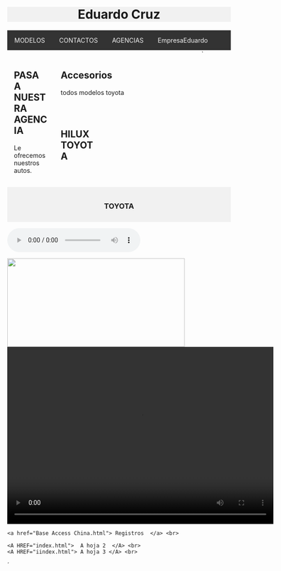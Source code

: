 <!DOCTYPE html>
<html lang="en">
<head>
  <meta charset="UTF-8" />
  <meta name="viewport" content="width=device-width, initial-scale=1.0" />
  <title>TOYOTA</title>
  <style>
    body {
      margin: 0;
    }
    .header {
      padding: 5,0px;
      background-color: #f1f1f1;
      text-align: center;
    }
    /* estilo parar la base del menu */
    .topnav {
      overflow: hidden;
      background-color: #333;
    }
    /* Enlaces del menu */
    .topnav a {
      float: left;
      display: block;
      color: #F2F2F2;
      text-align: center;
      padding: 14px 16px;
      text-decoration: none;
    }
    /* Animacion para el menu */
    .topnav a:hover {
      background-color: #ddd;
      color: Red
    }
    /* Estilo para columnas */
    .row__column {
      float: left;
      padding: 15px;
    }
    .row__column.side {
      width: 15%;
    }
    .row__column.middle {
      width: 60%;
    }
    /* Contenido deje de ser flotante */
    .row::after {
      content: "";
      display: table;
      clear: both;
    }
    /* Plantilla responsiva */
    @media screen and (max-width: 600px) {
      .row__column {
        width: 100%;
      }
    }
    /* Pie de pagina */
    .footer {
      background-color: #f1f1f1;
      padding: 10px;
      text-align: center;
	  
    }
	
	<link rel="stylesheet" type="text/css" href="css/estilo.css" /> 
	
  </style>
</head>
<body>
  <!-- Definimos el area del encabezado -->
  <div class="header">
      <h1>Eduardo Cruz</h1>
  </div>
  <!-- Crear el menu -->
  <div class="topnav">
    <a href="https://www.mined.gob.sv/" >MODELOS</a>
	        <!--p align="rigth">MINED -->
    <a href="#">CONTACTOS</a>
    <a href="#">AGENCIAS</a>
	<a href="https://www.nintendo.com/us/">EmpresaEduardo</a>
    <a href=""></a>
  </div>
  <!-- cuerpo de la pagina -->
  <div class="row">`
    <div class="row__column side">
      <h2>PASA A NUESTRA AGENCIA</h2>
      <p> Le ofrecemos nuestros autos.</p>
    </div>
    <div class="row__column middle">
      <h2>Accesorios</h2>
      <p>todos modelos toyota</p>
    </div>
    <div class="row__column side">
      <h2>HILUX TOYOTA</h2>
      <p></p>
    </div>
  </div>
  <!-- inicio del piede de pagina -->
  <div class="footer">
    <p> <h3>TOYOTA</h3> </p>
  </div>
  
   
  
  <audio controls> <source src="1.mp3" type="audio/mp3"> Tu navegador no soporta audio HTML5. </audio>
 
   <img src="C:\Users\MINEDUCYT\Documents\eduardo index\toyota.jpg" width="400" height="200"/>
     <video width="600" height="400" controls>
    <source src="1.mp4" type="video/mp4">
  </video>
    
	<a href="Base Access China.html"> Registros  </a> <br> 
	
	<A HREF="index.html">  A hoja 2  </A> <br>
    <A HREF="iindex.html"> A hoja 3 </A> <br>
	
</body>
</html>´
